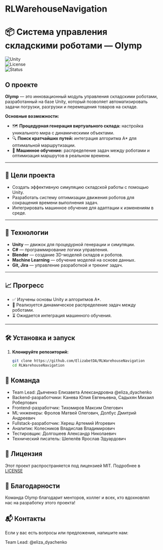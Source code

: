 # RLWarehouseNavigation
# 📦 Система управления складскими роботами — Olymp  

![Unity](https://img.shields.io/badge/Unity-2022.3-blue)  
![License](https://img.shields.io/badge/License-MIT-green)  
![Status](https://img.shields.io/badge/Status-In%20Progress-yellow)  

## О проекте  

**Olymp** — это инновационный модуль управления складскими роботами, разработанный на базе Unity, который позволяет автоматизировать задачи погрузки, разгрузки и перемещения товаров на складе.  

**Основные возможности:**  
- 🗺 **Процедурная генерация виртуального склада:** настройка уникального мира с динамическими объектами.  
- 🔍 **Поиск кратчайших путей:** интеграция алгоритма A\* для оптимальной маршрутизации.  
- 🤖 **Машинное обучение:** распределение задач между роботами и оптимизация маршрутов в реальном времени.  

---

## 🎯 Цели проекта  

- Создать эффективную симуляцию складской работы с помощью Unity.  
- Разработать систему оптимизации движения роботов для сокращения времени выполнения задач.  
- Интегрировать машинное обучение для адаптации к изменениям в среде.  

---

## 🚀 Технологии  

- **Unity** — движок для процедурной генерации и симуляции.  
- **C#** — программирование логики управления.  
- **Blender** — создание 3D-моделей складов и роботов.  
- **Machine Learning** — обучение моделей на основе данных.  
- **Git, Jira** — управление разработкой и трекинг задач.  

---

## 📈 Прогресс  

- ✅ Изучены основы Unity и алгоритмов A\*.  
- 🔄 Реализуется динамическое распределение задач между роботами.  
- ⏳ Ожидается интеграция машинного обучения.  

---

## 🛠 Установка и запуск  

1. **Клонируйте репозиторий:**  
   ```bash
   git clone https://github.com/ElizabetDA/RLWarehouseNavigation
   cd RLWarehouseNavigation

## 🤝 Команда
- Team Lead: Дьяченко Елизавета Александровна @eliza_dyachenko
- Backend-разработчики: Канева Юлия Евгеньевна, Садыхян Михаил Робертович
- Frontend-разработчик: Тихомиров Максим Олегович
- ML-инженеры: Фролов Матвей Олегович, Долбус Дмитрий Андреевич
- Fullstack-разработчик: Хереш Артемий Игоревич
- Аналитик: Колесников Владислав Владимирович
- Тестировщик: Долгошеев Александр Николаевич
- Технический писатель: Шепелёв Ярослав Эдуардович

## 📝 Лицензия
Этот проект распространяется под лицензией MIT. Подробнее в [LICENSE](LICENSE)

## 🌟 Благодарности
Команда Olymp благодарит менторов, коллег и всех, кто вдохновлял нас на разработку этого проекта!

## 📬 Контакты
Если у вас есть вопросы или предложения, напишите нам:

Team Lead: @eliza_dyachenko
